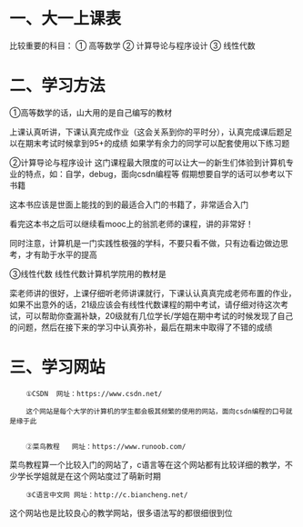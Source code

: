 # 一、大一上课表


比较重要的科目：
①	高等数学
②	计算导论与程序设计
③	线性代数
# 二、学习方法
①高等数学的话，山大用的是自己编写的教材
	 
上课认真听讲，下课认真完成作业（这会关系到你的平时分），认真完成课后题足以在期末考试时候拿到95+的成绩
如果学有余力的同学可以配套使用以下练习题
 





②计算导论与程序设计
	这门课程最大限度的可以让大一的新生们体验到计算机专业的特点，如：自学，debug，面向csdn编程等
假期想要自学的话可以参考以下书籍
 
这本书应该是世面上能找的到的最适合入门的书籍了，非常适合入门

看完这本书之后可以继续看mooc上的翁凯老师的课程，讲的非常好！
 	
同时注意，计算机是一门实践性极强的学科，不要只看不做，只有边看边做边思考，才有助于水平的提高

③线性代数
		线性代数计算机学院用的教材是
  
栾老师讲的很好，上课仔细听老师讲课就行，下课认认真真完成老师布置的作业，如果不出意外的话，21级应该会有线性代数课程的期中考试，请仔细对待这次考试，可以帮助你查漏补缺，20级就有几位学长/学姐在期中考试的时候发现了自己的问题，然后在接下来的学习中认真弥补，最后在期末中取得了不错的成绩




# 三、学习网站
		①CSDN  网址：https://www.csdn.net/
		 
		这个网站是每个大学的计算机的学生都会极其频繁的使用的网站，面向csdn编程的口号就是缘于此


		②菜鸟教程	网址：https://www.runoob.com/
		 
菜鸟教程算一个比较入门的网站了，c语言等在这个网站都有比较详细的教学，不少学长学姐就是在这个网站度过了萌新时期

		③C语言中文网	网址：http://c.biancheng.net/
 
这个网站也是比较良心的教学网站，很多语法写的都很细很到位
















